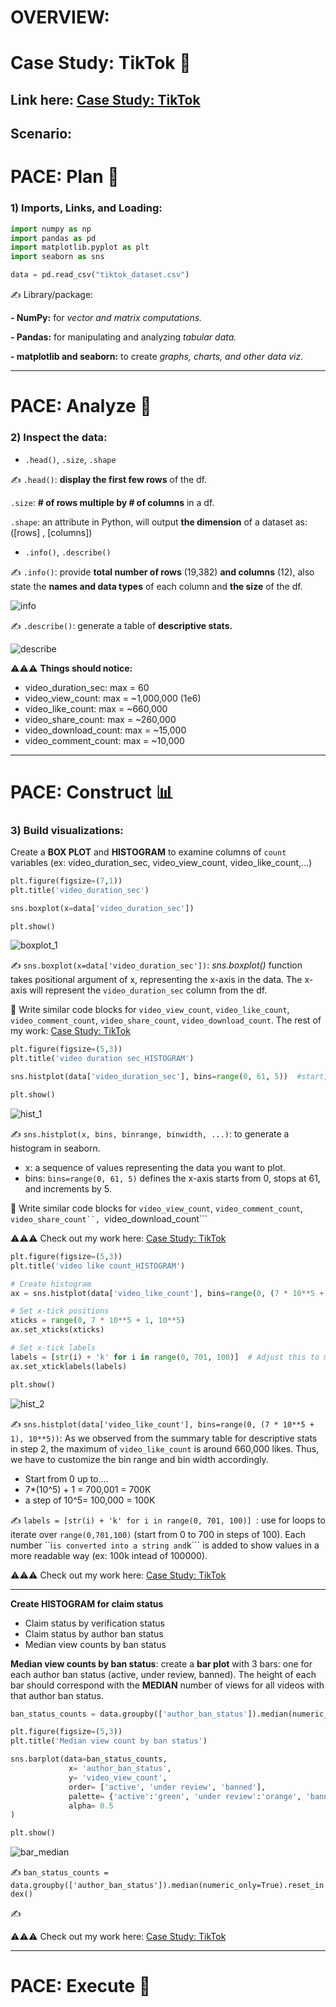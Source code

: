 # OVERVIEW:

# Case Study: TikTok 🎵
## Link here: [Case Study: TikTok](https://github.com/amy941/Google_Advanced_Module-3_Translate-Data-into-Insights)

## Scenario:




# PACE: Plan 📝
### **1) Imports, Links, and Loading:**

```python
import numpy as np
import pandas as pd
import matplotlib.pyplot as plt
import seaborn as sns
```

```python
data = pd.read_csv("tiktok_dataset.csv")
```

✍️ Library/package:

**- NumPy:** for *vector and matrix computations.*

**- Pandas:** for manipulating and analyzing *tabular data.*

**- matplotlib and seaborn:** to create *graphs, charts, and other data viz.*

  
---

# PACE: Analyze 🔎
### **2) Inspect the data:**

- ```.head()```, ```.size```, ```.shape```

✍️ ```.head()```: **display the first few rows** of the df.

```.size```: **# of rows multiple by # of columns** in a df.
    
```.shape```: an attribute in Python, will output **the dimension** of a dataset as: ([rows] , [columns])

      
- ```.info()```, ```.describe()```

✍️ ```.info()```: provide **total number of rows** (19,382) **and columns** (12), also state the **names and data types** of each column and **the size** of the df.

![info](https://github.com/user-attachments/assets/f0e528eb-5b3b-4617-91cf-cf0e16dcc966)

✍️ ```.describe()```: generate a table of **descriptive stats.**

![describe](https://github.com/user-attachments/assets/e56edd89-a1cc-46bb-b184-e6a4de071f36)

⚠️⚠️⚠️ **Things should notice:**
  
* video_duration_sec: max = 60
* video_view_count: max = ~1,000,000 (1e6)
* video_like_count: max = ~660,000
* video_share_count: max = ~260,000
* video_download_count: max = ~15,000
* video_comment_count: max = ~10,000


---

# PACE: Construct 📊
### **3) Build visualizations:**

Create a **BOX PLOT** and **HISTOGRAM** to examine columns of ```count``` variables (ex: video_duration_sec, video_view_count, video_like_count,...)

```python
plt.figure(figsize=(7,1))
plt.title('video_duration_sec')

sns.boxplot(x=data['video_duration_sec'])

plt.show()
```
![boxplot_1](https://github.com/user-attachments/assets/2d2aa5b0-37e4-41c0-baf3-0a2657ed1e25)


✍️ ```sns.boxplot(x=data['video_duration_sec'])```: *sns.boxplot()* function takes positional argument of x, representing the x-axis in the data. The x-axis will represent the ```video_duration_sec``` column from the df. 

🔁 Write similar code blocks for ```video_view_count```, ```video_like_count```, ```video_comment_count```, ```video_share_count```, ```video_download_count```. The rest of my work: [Case Study: TikTok](https://github.com/amy941/Google_Advanced_Module-3_Translate-Data-into-Insights)

```python
plt.figure(figsize=(5,3))
plt.title('video duration sec_HISTOGRAM')

sns.histplot(data['video_duration_sec'], bins=range(0, 61, 5))  #start, stop, step

plt.show()
```

![hist_1](https://github.com/user-attachments/assets/0677cd51-6254-43ac-9583-8cd75b43b03e)

✍️ ```sns.histplot(x, bins, binrange, binwidth, ...)```: to generate a histogram in seaborn.
- x: a sequence of values representing the data you want to plot.
- bins: ```bins=range(0, 61, 5)``` defines the x-axis starts from 0, stops at 61, and increments by 5.

🔁 Write similar code blocks for ```video_view_count```, ```video_comment_count```, ```video_share_count``, ```video_download_count```

⚠️⚠️⚠️ Check out my work here: [Case Study: TikTok](https://github.com/amy941/Google_Advanced_Module-3_Translate-Data-into-Insights)

```python
plt.figure(figsize=(5,3))
plt.title('video like count_HISTOGRAM')

# Create histogram
ax = sns.histplot(data['video_like_count'], bins=range(0, (7 * 10**5 + 1), 10**5))

# Set x-tick positions
xticks = range(0, 7 * 10**5 + 1, 10**5)
ax.set_xticks(xticks)

# Set x-tick labels
labels = [str(i) + 'k' for i in range(0, 701, 100)]  # Adjust this to match the number of ticks
ax.set_xticklabels(labels)

plt.show()
```

![hist_2](https://github.com/user-attachments/assets/f8d62a96-59da-4dc8-8172-423dc95f0ce9)

✍️ ```sns.histplot(data['video_like_count'], bins=range(0, (7 * 10**5 + 1), 10**5))```: As we observed from the summary table for descriptive stats in step 2, the maximum of ```video_like_count``` is around 660,000 likes. Thus, we have to customize the bin range and bin width accordingly.
- Start from 0 up to....
- 7*(10^5) + 1 = 700,001 = 700K
- a step of 10^5= 100,000 = 100K

✍️ ```labels = [str(i) + 'k' for i in range(0, 701, 100)] ```: use for loops to iterate over ```range(0,701,100)``` (start from 0 to 700 in steps of 100). Each number ``i``` is converted into a string and ```k``` is added to show values in a more readable way (ex: 100k intead of 100000).

⚠️⚠️⚠️ Check out my work here: [Case Study: TikTok](https://github.com/amy941/Google_Advanced_Module-3_Translate-Data-into-Insights)

-----
**Create HISTOGRAM for claim status**

- Claim status by verification status
- Claim status by author ban status
- Median view counts by ban status

**Median view counts by ban status**: create a **bar plot** with 3 bars: one for each author ban status (active, under review, banned). The height of each bar should correspond with the **MEDIAN** number of views for all videos with that author ban status.

```python
ban_status_counts = data.groupby(['author_ban_status']).median(numeric_only=True).reset_index()

plt.figure(figsize=(5,3))
plt.title('Median view count by ban status')

sns.barplot(data=ban_status_counts,
             x= 'author_ban_status',
             y= 'video_view_count',
             order= ['active', 'under review', 'banned'],
             palette= {'active':'green', 'under review':'orange', 'banned':'red'},
             alpha= 0.5
)

plt.show()
```

![bar_median](https://github.com/user-attachments/assets/6b429f95-fe92-405c-92ae-643f05faa149)


✍️ ```ban_status_counts = data.groupby(['author_ban_status']).median(numeric_only=True).reset_index()```




✍️ 



⚠️⚠️⚠️ Check out my work here: [Case Study: TikTok](https://github.com/amy941/Google_Advanced_Module-3_Translate-Data-into-Insights)

---


# PACE: Execute 🤝

